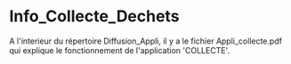 # Info_Collecte_Dechets
A l'interieur du répertoire Diffusion_Appli, il y a le fichier Appli_collecte.pdf qui explique le fonctionnement de l'application 'COLLECTE'.
